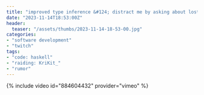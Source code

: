```yaml
---
title: "improved type inference &#124; distract me by asking about lost contact world-building &#124; scuff vacation mode stream again"
date: "2023-11-14T18:53:00Z"
header:
  teaser: "/assets/thumbs/2023-11-14-18-53-00.jpg"
categories:
- "software development"
- "twitch"
tags:
- "code: haskell"
- "raiding: KriKit_"
- "rumor"
---
```

{% include video id="884604432" provider="vimeo" %}
